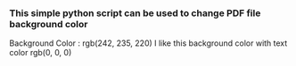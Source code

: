 ### This simple python script can be used to change PDF file background color ##
Background Color : rgb(242, 235, 220) I like this background color with text color rgb(0, 0, 0)
